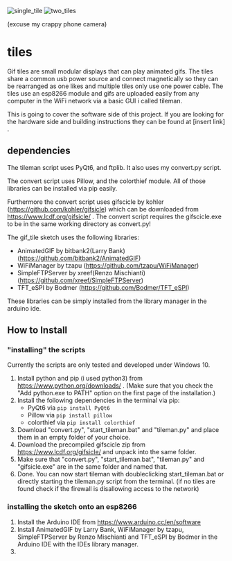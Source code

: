 ![single_tile](https://github.com/DurableSteer/tiles/assets/140595465/330805dd-f951-40a7-80c1-63ac52a086ab) ![two_tiles](https://github.com/DurableSteer/tiles/assets/140595465/c17181ee-2853-4c1f-89c7-32e10b81e5ae)

(excuse my crappy phone camera)

# tiles
Gif tiles are small modular displays that can play animated gifs. The tiles share a common usb power source and connect magnetically so they can be rearranged as one likes and multiple tiles only use one power cable. The tiles use an esp8266 module and gifs are uploaded easily from any computer in the WiFi network via a basic GUI i called tileman.

This is going to cover the software side of this project. If you are looking for the hardware side and building instructions they can be found at [insert link] .

## dependencies
The tileman script uses PyQt6, and ftplib. 
It also uses my convert.py script.

The convert script uses Pillow, and the colorthief module.
All of those libraries can be installed via pip easily.

Furthermore the convert script uses gifscicle by kohler (https://github.com/kohler/gifsicle) which can be downloaded from https://www.lcdf.org/gifsicle/ . 
The convert script requires the gifscicle.exe to be in the same working directory as convert.py!

The gif_tile sketch uses the following libraries:
- AnimatedGIF by bitbank2(Larry Bank) (https://github.com/bitbank2/AnimatedGIF)
- WiFiManager by tzapu (https://github.com/tzapu/WiFiManager)
- SimpleFTPServer by xreef(Renzo Mischianti) (https://github.com/xreef/SimpleFTPServer)
- TFT_eSPI by Bodmer (https://github.com/Bodmer/TFT_eSPI)
  
These libraries can be simply installed from the library manager in the arduino ide.

## How to Install
### "installing" the scripts
Currently the scripts are only tested and developed under Windows 10.
1. Install python and pip (i used python3) from https://www.python.org/downloads/ .
   (Make sure that you check the "Add python.exe to PATH" option on the first page of the installation.)
3. Install the following dependencies in the terminal via pip:
   - PyQt6 via `pip install PyQt6`
   - Pillow via `pip install pillow`
   - colorthief via `pip install colorthief`
5. Download "convert.py", "start_tileman.bat" and "tileman.py" and place them in an empty folder of your choice.
6. Download the precompiled gifscicle zip from https://www.lcdf.org/gifsicle/ and unpack into the same folder.
7. Make sure that "convert.py", "start_tileman.bat", "tileman.py" and "gifsicle.exe" are in the same folder and named that.
8. Done. You can now start tileman with doubleclicking start_tileman.bat or directly starting the tileman.py script from the terminal.
   (if no tiles are found check if the firewall is disallowing access to the network)

### installing the sketch onto an esp8266
1. Install the Arduino IDE from https://www.arduino.cc/en/software
2. Install AnimatedGIF by Larry Bank, WiFiManager by tzapu, SimpleFTPServer by Renzo Mischianti and TFT_eSPI by Bodmer in the Arduino IDE with the IDEs library manager.
3. 
